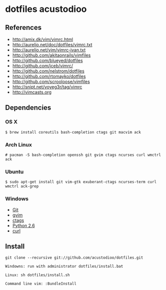# dotfiles acustodioo

## References

* http://amix.dk/vim/vimrc.html
* http://aurelio.net/doc/dotfiles/vimrc.txt
* http://aurelio.net/vim/vimrc-ivan.txt
* http://github.com/akitaonrails/vimfiles
* http://github.com/blueyed/dotfiles
* http://github.com/jceb/vimrc/
* http://github.com/nelstrom/dotfiles
* http://github.com/rtomayko/dotfiles
* http://github.com/scrooloose/vimfiles
* http://snipt.net/voyeg3r/tag/vimrc
* http://vimcasts.org

## Dependencies

### OS X

	$ brew install coreutils bash-completion ctags git macvim ack

### Arch Linux

	# pacman -S bash-completion openssh git gvim ctags ncurses curl wmctrl ack

### Ubuntu

	$ sudo apt-get install git vim-gtk exuberant-ctags ncurses-term curl wmctrl ack-grep

### Windows

* [Git](http://code.google.com/p/msysgit/)
* [gvim](http://cream.sourceforge.net/download.html)
* [ctags](http://ctags.sourceforge.net/)
* [Python 2.6](http://python.org/download/)
* [curl](http://curl.haxx.se/download.html)

## Install

	git clone --recursive git://github.com/acustodioo/dotfiles.git

	Windowns: run with administrator dotfiles/install.bat

	Linux: sh dotfiles/install.sh

	Command line vim: :BundleInstall

<!-- vim:noet -->
